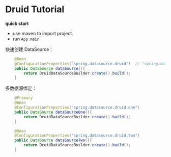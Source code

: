 # Druid Tutorial

**quick start**
- use maven to import project.
- run `App.main` 

快速创建 DataSource：

```java
    @Bean
    @ConfigurationProperties("spring.datasource.druid")  // "spring.datasource 也可"
    public DataSource dataSource(){
        return DruidDataSourceBuilder.create().build();
    }

```

多数据源绑定：

```java
    @Primary
    @Bean
    @ConfigurationProperties("spring.datasource.druid.one")
    public DataSource dataSourceOne(){
        return DruidDataSourceBuilder.create().build();
    }

    @Bean
    @ConfigurationProperties("spring.datasource.druid.two")
    public DataSource dataSourceTwo(){
        return DruidDataSourceBuilder.create().build();
    }

```